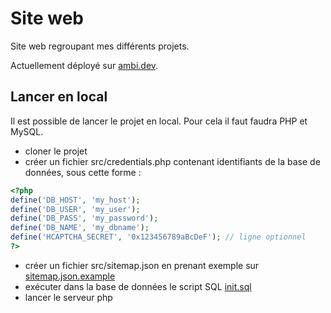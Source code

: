 # Site web

Site web regroupant mes différents projets.

Actuellement déployé sur [ambi.dev](https://ambi.dev).


## Lancer en local

Il est possible de lancer le projet en local.
Pour cela il faut faudra PHP et MySQL.
 - cloner le projet
 - créer un fichier src/credentials.php contenant identifiants de la base de données, sous cette forme :
```php
<?php
define('DB_HOST', 'my_host');
define('DB_USER', 'my_user');
define('DB_PASS', 'my_password');
define('DB_NAME', 'my_dbname');
define('HCAPTCHA_SECRET', '0x123456789aBcDeF'); // ligne optionnel
?>
```
 - créer un fichier src/sitemap.json en prenant exemple sur [sitemap.json.example](sitemap.json.example)
 - exécuter dans la base de données le script SQL [init.sql](init.sql)
 - lancer le serveur php